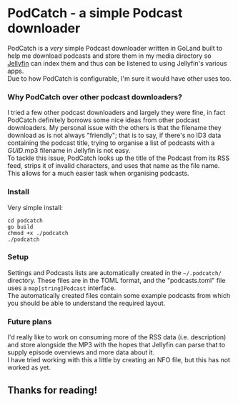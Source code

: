 # PodCatch - a simple Podcast downloader

PodCatch is a _very_ simple Podcast downloader written in GoLand built to help me download podcasts
and store them in my media directory so [Jellyfin](https://jellyfin.org/) can
index them and thus can be listened to using Jellyfin's various apps.  
Due to how PodCatch is configurable, I'm sure it would have other uses too.

### Why PodCatch over other podcast downloaders?
I tried a few other podcast downloaders and largely they were fine, in fact
PodCatch definitely borrows some nice ideas from other podcast downloaders. My
personal issue with the others is that the filename they download as is not always
"friendly"; that is to say, if there's no ID3 data containing the podcast title,
trying to organise a list of podcasts with a _GUID_.mp3 filename in Jellyfin is not easy.  
To tackle this issue, PodCatch looks up the title of the Podcast from its RSS feed,
strips it of invalid characters, and uses that name as the file name. This allows for a
much easier task when organising podcasts.

### Install
Very simple install:
```git clone this repo
cd podcatch
go build
chmod +x ./podcatch
./podcatch
```

### Setup
Settings and Podcasts lists are automatically created in the  `~/.podcatch/` directory.
These files are in the TOML format, and the "podcasts.toml" file uses a `map[string]Podcast` interface.  
The automatically created files contain some example podcasts from which you should be able to understand the
required layout.

### Future plans
I'd really like to work on consuming more of the RSS data (i.e. description) and store alongside the MP3
with the hopes that Jellyfin can parse that to supply episode overviews and more data about it.  
I have tried working with this a little by creating an NFO file, but this has not worked as yet.

## Thanks for reading!
